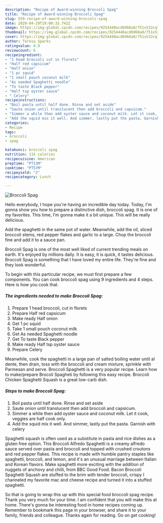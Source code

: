 ```yaml
---
description: "Recipe of Award-winning Broccoli Spag"
title: "Recipe of Award-winning Broccoli Spag"
slug: 559-recipe-of-award-winning-broccoli-spag
date: 2020-04-29T19:00:33.742Z
image: https://img-global.cpcdn.com/recipes/9254440acd6968a0/751x532cq70/broccoli-spag-recipe-main-photo.jpg
thumbnail: https://img-global.cpcdn.com/recipes/9254440acd6968a0/751x532cq70/broccoli-spag-recipe-main-photo.jpg
cover: https://img-global.cpcdn.com/recipes/9254440acd6968a0/751x532cq70/broccoli-spag-recipe-main-photo.jpg
author: Teresa Sparks
ratingvalue: 4.9
reviewcount: 6
recipeingredient:
- "1 head broccoli cut in florets"
- "Half red capsicum"
- "Half onion"
- "1 pc squid"
- "1 small pouch coconut milk"
- "As needed Spaghetti noodle"
- "To taste Black pepper"
- "Half tsp oyster sauce"
- " Celery"
recipeinstructions:
- "Boil pasta until half done. Rinse and set aside"
- "Saute onion until translucent then add broccoli and capsicum."
- "Simmer a while then add oyster sauce and coconut milk. Let it cook, veggies are half cook only."
- "Add the squid mix it well. And simmer, lastly put the pasta. Garnish with celery"
categories:
- Recipe
tags:
- broccoli
- spag

katakunci: broccoli spag 
nutrition: 114 calories
recipecuisine: American
preptime: "PT13M"
cooktime: "PT57M"
recipeyield: "2"
recipecategory: Lunch

---
```



![Broccoli Spag](https://img-global.cpcdn.com/recipes/9254440acd6968a0/751x532cq70/broccoli-spag-recipe-main-photo.jpg)

Hello everybody, I hope you're having an incredible day today. Today, I'm gonna show you how to prepare a distinctive dish, broccoli spag. It is one of my favorites. This time, I'm gonna make it a bit unique. This will be really delicious.

Add the spaghetti in the same pot of water. Meanwhile, add the oil, sliced broccoli stems, red pepper flakes and garlic to a large. Chop the broccoli fine and add it to a sauce pan.

Broccoli Spag is one of the most well liked of current trending meals on earth. It's enjoyed by millions daily. It is easy, it is quick, it tastes delicious. Broccoli Spag is something that I have loved my entire life. They're fine and they look wonderful.


To begin with this particular recipe, we must first prepare a few components. You can cook broccoli spag using 9 ingredients and 4 steps. Here is how you cook that.

<!--inarticleads1-->

##### The ingredients needed to make Broccoli Spag:

1. Prepare 1 head broccoli, cut in florets
1. Prepare Half red capsicum
1. Make ready Half onion
1. Get 1 pc squid
1. Take 1 small pouch coconut milk
1. Get As needed Spaghetti noodle
1. Get To taste Black pepper
1. Make ready Half tsp oyster sauce
1. Prepare  Celery


Meanwhile, cook the spaghetti in a large pan of salted boiling water until al dente, then drain, toss with the broccoli and cream mixture, sprinkle with Parmesan and serve. Broccoli Spaghetti is a very popular recipe. Learn how to make/prepare Brocoli Spagheti by following this easy recipe. Broccoli Chicken Spaghetti Squash is a great low-carb dish. 

<!--inarticleads2-->

##### Steps to make Broccoli Spag:

1. Boil pasta until half done. Rinse and set aside
1. Saute onion until translucent then add broccoli and capsicum.
1. Simmer a while then add oyster sauce and coconut milk. Let it cook, veggies are half cook only.
1. Add the squid mix it well. And simmer, lastly put the pasta. Garnish with celery


Spaghetti squash is often used as a substitute in pasta and rice dishes as a gluten free option. This Broccoli Alfredo Spaghetti is a creamy alfredo sauce served over pasta and broccoli and topped with crushed croutons and red pepper flakes. This recipe is made with humble pantry staples like spaghetti, broccoli, and lemon, and it&#39;s an unusual marriage between Italian and Korean flavors. Make spaghetti more exciting with the addition of nuggets of anchovy and chilli, from BBC Good Food. Bacon Broccoli Spaghetti Squash are stuffed to the brim with tender broccoli, crispy I channeled my favorite mac and cheese recipe and turned it into a stuffed spaghetti. 

So that is going to wrap this up with this special food broccoli spag recipe. Thank you very much for your time. I am confident that you will make this at home. There's gonna be interesting food in home recipes coming up. Remember to bookmark this page in your browser, and share it to your family, friends and colleague. Thanks again for reading. Go on get cooking!
